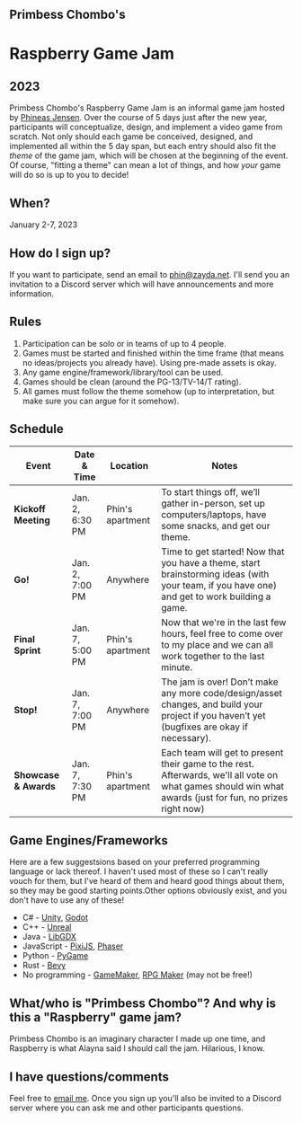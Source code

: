 ---
---

<div id="header">
<h2>Primbess Chombo's</h2>
<h1>Raspberry Game Jam</h1>
<h2 id="year">2023</h2>
</div>

Primbess Chombo's Raspberry Game Jam is an informal game jam hosted by [Phineas Jensen](/). Over the course of 5 days just after the new year, participants will conceptualize, design, and implement a video game from scratch. Not only should each game be conceived, designed, and implemented all within the 5 day span, but each entry should also fit the _theme_ of the game jam, which will be chosen at the beginning of the event. Of course, "fitting a theme" can mean a lot of things, and how _your_ game will do so is up to you to decide!

## When?

January 2-7, 2023

## How do I sign up?

If you want to participate, send an email to phin@zayda.net. I'll send you an invitation to a Discord server which will have announcements and more information.

## Rules
1. Participation can be solo or in teams of up to 4 people.
2. Games must be started and finished within the time frame (that means no ideas/projects you already have). Using pre-made assets is okay.
3. Any game engine/framework/library/tool can be used.
4. Games should be clean (around the PG-13/TV-14/T rating).
5. All games must follow the theme somehow (up to interpretation, but make sure you can argue for it somehow).

## Schedule

| Event                 | Date & Time     | Location         | Notes                                                                                                                                                     |
|-----------------------|-----------------|------------------|-----------------------------------------------------------------------------------------------------------------------------------------------------------|
| **Kickoff Meeting**   | Jan. 2, 6:30 PM | Phin's apartment | To start things off, we’ll gather in-person, set up computers/laptops, have some snacks, and get our theme.                                               |
| **Go!**               | Jan. 2, 7:00 PM | Anywhere         | Time to get started! Now that you have a theme, start brainstorming ideas (with your team, if you have one) and get to work building a game.              |
| **Final Sprint**      | Jan. 7, 5:00 PM | Phin's apartment | Now that we're in the last few hours, feel free to come over to my place and we can all work together to the last minute.                                 |
| **Stop!**             | Jan. 7, 7:00 PM | Anywhere         | The jam is over! Don’t make any more code/design/asset changes, and build your project if you haven’t yet (bugfixes are okay if necessary).               |
| **Showcase & Awards** | Jan. 7, 7:30 PM | Phin's apartment | Each team will get to present their game to the rest. Afterwards, we'll all vote on what games should win what awards (just for fun, no prizes right now) |

## Game Engines/Frameworks

Here are a few suggestsions based on your preferred programming language or lack thereof. I haven't used most of these so I can't really vouch for them, but I've heard of them and heard good things about them, so they may be good starting points.Other options obviously exist, and you don't have to use any of these!

- C# - [Unity](https://unity.com/), [Godot](http://godotengine.org/)
- C++ - [Unreal](http://unrealengine.com/)
- Java - [LibGDX](https://libgdx.com/)
- JavaScript - [PixiJS](https://pixijs.com/), [Phaser](https://phaser.io/)
- Python - [PyGame](https://www.pygame.org/)
- Rust - [Bevy](https://bevyengine.org/)
- No programming - [GameMaker](https://gamemaker.io/en), [RPG Maker](https://www.rpgmakerweb.com/) (may not be free!)

## What/who is "Primbess Chombo"? And why is this a "Raspberry" game jam?

Primbess Chombo is an imaginary character I made up one time, and Raspberry is what Alayna said I should call the jam. Hilarious, I know.

## I have questions/comments

Feel free to [email me](mailto:phin@zayda.net). Once you sign up you'll also be invited to a Discord server where you can ask me and other participants questions.
